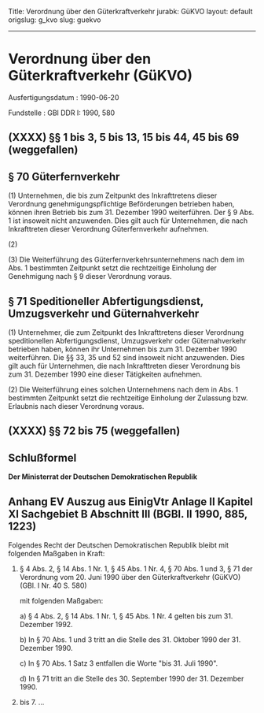 Title: Verordnung über den Güterkraftverkehr
jurabk: GüKVO
layout: default
origslug: g_kvo
slug: guekvo

---

# Verordnung über den Güterkraftverkehr (GüKVO)

Ausfertigungsdatum
:   1990-06-20

Fundstelle
:   GBl DDR I: 1990, 580



## (XXXX) §§ 1 bis 3, 5 bis 13, 15 bis 44, 45 bis 69 (weggefallen)



## § 70 Güterfernverkehr

(1) Unternehmen, die bis zum Zeitpunkt des Inkrafttretens dieser
Verordnung genehmigungspflichtige Beförderungen betrieben haben,
können ihren Betrieb bis zum 31. Dezember 1990 weiterführen. Der § 9
Abs. 1 ist insoweit nicht anzuwenden. Dies gilt auch für Unternehmen,
die nach Inkrafttreten dieser Verordnung Güterfernverkehr aufnehmen.

(2)

(3) Die Weiterführung des Güterfernverkehrsunternehmens nach dem im
Abs. 1 bestimmten Zeitpunkt setzt die rechtzeitige Einholung der
Genehmigung nach § 9 dieser Verordnung voraus.


## § 71 Speditioneller Abfertigungsdienst, Umzugsverkehr und Güternahverkehr

(1) Unternehmer, die zum Zeitpunkt des Inkrafttretens dieser
Verordnung speditionellen Abfertigungsdienst, Umzugsverkehr oder
Güternahverkehr betrieben haben, können ihr Unternehmen bis zum 31.
Dezember 1990 weiterführen. Die §§ 33, 35 und 52 sind insoweit nicht
anzuwenden. Dies gilt auch für Unternehmen, die nach Inkrafttreten
dieser Verordnung bis zum 31. Dezember 1990 eine dieser Tätigkeiten
aufnehmen.

(2) Die Weiterführung eines solchen Unternehmens nach dem in Abs. 1
bestimmten Zeitpunkt setzt die rechtzeitige Einholung der Zulassung
bzw. Erlaubnis nach dieser Verordnung voraus.


## (XXXX) §§ 72 bis 75 (weggefallen)



## Schlußformel

**Der Ministerrat der Deutschen Demokratischen Republik**


## Anhang EV Auszug aus EinigVtr Anlage II Kapitel XI Sachgebiet B Abschnitt III (BGBl. II 1990, 885, 1223)

Folgendes Recht der Deutschen Demokratischen Republik bleibt mit
folgenden Maßgaben in Kraft:

1.  § 4 Abs. 2, § 14 Abs. 1 Nr. 1, § 45 Abs. 1 Nr. 4, § 70 Abs. 1 und 3, §
    71 der Verordnung vom 20. Juni 1990 über den Güterkraftverkehr (GüKVO)
    (GBl. I Nr. 40 S. 580)

    mit folgenden Maßgaben:

    a)  § 4 Abs. 2, § 14 Abs. 1 Nr. 1, § 45 Abs. 1 Nr. 4 gelten bis zum 31.
        Dezember 1992.


    b)  In § 70 Abs. 1 und 3 tritt an die Stelle des 31. Oktober 1990 der 31.
        Dezember 1990.


    c)  In § 70 Abs. 1 Satz 3 entfallen die Worte "bis 31. Juli 1990".


    d)  In § 71 tritt an die Stelle des 30. September 1990 der 31. Dezember
        1990\.





2.  bis 7. ...




